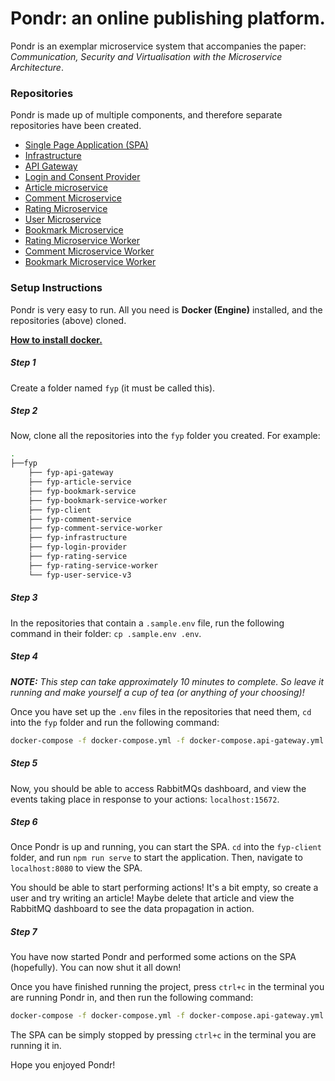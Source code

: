 # Pondr: an online publishing platform.
Pondr is an exemplar microservice system that accompanies the paper: *Communication, Security and Virtualisation with the Microservice Architecture*.

### Repositories
Pondr is made up of multiple components, and therefore separate repositories have been created.
- [Single Page Application (SPA)](https://github.com/Joshgallagher/fyp-client)
- [Infrastructure](https://github.com/Joshgallagher/fyp-infrastructure)
- [API Gateway](https://github.com/Joshgallagher/fyp-api-gateway)
- [Login and Consent Provider](https://github.com/Joshgallagher/fyp-login-provider)
- [Article microservice](https://github.com/Joshgallagher/fyp-article-service)
- [Comment Microservice](https://github.com/Joshgallagher/fyp-comment-service)
- [Rating Microservice](https://github.com/Joshgallagher/fyp-rating-service)
- [User Microservice](https://github.com/Joshgallagher/fyp-user-service-v3)
- [Bookmark Microservice](https://github.com/Joshgallagher/fyp-bookmark-service)
- [Rating Microservice Worker](https://github.com/Joshgallagher/fyp-rating-service-worker)
- [Comment Microservice Worker](https://github.com/Joshgallagher/fyp-comment-service-worker)
- [Bookmark Microservice Worker](https://github.com/Joshgallagher/fyp-bookmark-service-worker)

### Setup Instructions
Pondr is very easy to run. All you need is **Docker (Engine)** installed, and the repositories (above) cloned.

**[How to install docker.](https://docs.docker.com/engine/install/)**

##### Step 1
Create a folder named `fyp` (it must be called this).

##### Step 2
Now, clone all the repositories into the `fyp` folder you created. For example:

```bash
.
├──fyp
    ├── fyp-api-gateway
    ├── fyp-article-service
    ├── fyp-bookmark-service
    ├── fyp-bookmark-service-worker
    ├── fyp-client
    ├── fyp-comment-service
    ├── fyp-comment-service-worker
    ├── fyp-infrastructure
    ├── fyp-login-provider
    ├── fyp-rating-service
    ├── fyp-rating-service-worker
    └── fyp-user-service-v3
```

##### Step 3
In the repositories that contain a `.sample.env` file, run the following command in their folder: `cp .sample.env .env`.

##### Step 4
***NOTE:** This step can take approximately 10 minutes to complete. So leave it running and make yourself a cup of tea (or anything of your choosing)!*

Once you have set up the `.env` files in the repositories that need them, `cd` into the `fyp` folder and run the following command:

```bash
docker-compose -f docker-compose.yml -f docker-compose.api-gateway.yml -f docker-compose.article-service-db.yml -f docker-compose.article-service.yml -f docker-compose.bookmark-service-db.yml -f docker-compose.bookmark-service.yml -f docker-compose.hydra-db.yml -f docker-compose.hydra.yml -f docker-compose.login-provider.yml -f docker-compose.oathkeeper-api.yml -f docker-compose.oathkeeper-proxy.yml -f docker-compose.user-service-db.yml -f docker-compose.user-service.yml -f docker-compose.rating-service.yml -f docker-compose.rating-service-db.yml -f docker-compose.comment-service-db.yml -f docker-compose.comment-service.yml -f docker-compose.rabbitmq.yml -f docker-compose.bookmark-service-worker.yml -f docker-compose.comment-service-worker.yml -f docker-compose.rating-service-worker.yml up
```

##### Step 5
Now, you should be able to access RabbitMQs dashboard, and view the events taking place in response to your actions: `localhost:15672`.

##### Step 6
Once Pondr is up and running, you can start the SPA. `cd` into the `fyp-client` folder, and run `npm run serve` to start the application. Then, navigate to `localhost:8080` to view the SPA.

You should be able to start performing actions! It's a bit empty, so create a user and try writing an article! Maybe delete that article and view the RabbitMQ dashboard to see the data propagation in action.

##### Step 7
You have now started Pondr and performed some actions on the SPA (hopefully). You can now shut it all down!

Once you have finished running the project, press `ctrl+c` in the terminal you are running Pondr in, and then run the following command:

```bash
docker-compose -f docker-compose.yml -f docker-compose.api-gateway.yml -f docker-compose.article-service-db.yml -f docker-compose.article-service.yml -f docker-compose.bookmark-service-db.yml -f docker-compose.bookmark-service.yml -f docker-compose.hydra-db.yml -f docker-compose.hydra.yml -f docker-compose.login-provider.yml -f docker-compose.oathkeeper-api.yml -f docker-compose.oathkeeper-proxy.yml -f docker-compose.user-service-db.yml -f docker-compose.user-service.yml -f docker-compose.rating-service.yml -f docker-compose.rating-service-db.yml -f docker-compose.comment-service-db.yml -f docker-compose.comment-service.yml -f docker-compose.rabbitmq.yml -f docker-compose.bookmark-service-worker.yml -f docker-compose.comment-service-worker.yml -f docker-compose.rating-service-worker.yml down
```

The SPA can be simply stopped by pressing `ctrl+c` in the terminal you are running it in.

Hope you enjoyed Pondr!
